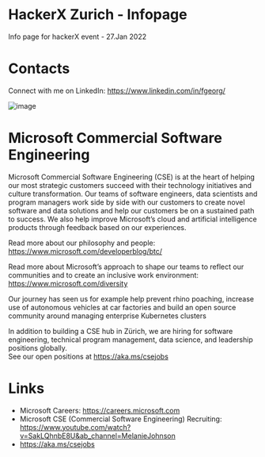 # HackerX Zurich - Infopage
Info page for hackerX event - 27.Jan 2022

# Contacts
Connect with me on LinkedIn: https://www.linkedin.com/in/fgeorg/

![image](https://user-images.githubusercontent.com/3209819/151401505-b13bff84-75b5-437d-afad-8b79e9e86272.png)


# Microsoft Commercial Software Engineering
Microsoft Commercial Software Engineering (CSE) is at the heart of helping our most strategic customers succeed with their technology initiatives and culture transformation. Our teams of software engineers, data scientists and program managers work side by side with our customers to create novel software and data solutions and help our customers be on a sustained path to success. We also help improve Microsoft’s cloud and artificial intelligence products through feedback based on our experiences.  
	 
Read more about our philosophy and people:  https://www.microsoft.com/developerblog/btc/ 
	 
Read more about Microsoft’s approach to shape our teams to reflect our communities and to create an inclusive work environment:  https://www.microsoft.com/diversity  
	 
Our journey has seen us for example help prevent rhino poaching, increase use of autonomous vehicles at car factories and build an open source community around managing enterprise Kubernetes clusters 
	
In addition to building a CSE hub in Zürich, we are hiring for software engineering, technical program management, data science, and leadership positions globally.  
See our open positions at  https://aka.ms/csejobs  



# Links
- Microsoft Careers: https://careers.microsoft.com
- Microsoft CSE (Commercial Software Engineering) Recruiting: https://www.youtube.com/watch?v=SakLQhnbE8U&ab_channel=MelanieJohnson
- https://aka.ms/csejobs



